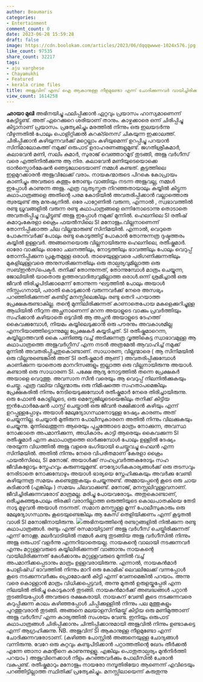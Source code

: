 ```yaml
---
author: Beaumaris
categories:
- Entertainment
comment_count: 0
date: 2023-06-28 15:59:28
draft: false
image: https://cdn.boolokam.com/articles/2023/06/dqqqwwwe-1024x576.jpg
like_count: 97535
share_count: 32217
tags:
- aju varghese
- Chayamukhi
- Featured
- kerala crime files
title: അജുവിന് എസ്‌ ഐ ആകാനുള്ള നീളമുണ്ടോ എന്ന് ചോദിക്കുന്നവർ വായിച്ചിരിക്കാൻ...
view_count: 1614258
---
```


**ഛായാ മുഖി** അഭിനയിച്ചു ഫലിപ്പിക്കാൻ ഏറ്റവും പ്രയാസം ഹാസ്യമാണെന്ന് കേട്ടിട്ടുണ്ട്. അത് ഏറെക്കുറെ ശരിയാണ് താനും. കാഴ്ചക്കാരെ ഒന്ന് ചിരിപ്പിച്ചു കിട്ടാനാണ് പ്രയാസം. പ്രത്യേകിച്ചും മരത്തിൽ നിന്നും ഒരു ഇലയടർന്നു വീഴുന്നതിൽ പോലും പൊളിറ്റിക്കൽ കറക്ട്നെസ് ചികയുന്ന ഇക്കാലത്ത്. ചിരിപ്പിക്കാൻ കഴിയുന്നവർക്ക് മറ്റെല്ലാം കഴിയുമെന്ന് ഉറപ്പിച്ചു പറയാൻ സിനിമാലോകത്ത് നമുക്ക് ഒരുപാട് ഉദാഹരണങ്ങളുമുണ്ട്. ജഗതിശ്രീകുമാർ, കലാഭവൻ മണി, സലിം കുമാർ, സുരാജ് വെഞ്ഞാറമൂട് തുടങ്ങി, അജു വർഗീസ് വരെ എത്തിനിൽക്കുന്നു ആ നിര. കലാഭവൻ മണിയുടെയൊക്കെ ട്രാൻസ്ഫൊർമേഷൻ ഞെട്ടലോടെയാണ് നമ്മൾ കണ്ടത്. കൂട്ടത്തിലെ ഇളമുറക്കാരൻ അജുവിലേക്ക് വരാം. നായകന്മാരുടെ പിറകെ കോപ്രായം കാണിച്ചും അവരുടെ കുത്തും തോണ്ടും വാങ്ങിയും നടന്ന അജുവല്ല, നമ്മൾ ഇപ്പോൾ കാണുന്ന അജു. എത്ര വ്യത്യസ്തത നിറഞ്ഞതായാലും കയ്യിൽ കിട്ടുന്ന കഥാപാത്രങ്ങളെ അതിന്റെ പരമ കോടിയിൽ അവതരിപ്പിക്കാൻ വല്ലാത്തൊരു ത്വരയുണ്ട് ആ മനുഷ്യനിൽ. ഒരേ പാറ്റേണിൽ വരുന്ന, എന്നാൽ , സ്വഭാവത്തിൽ രണ്ടു ധ്രുവങ്ങളിൽ വരുന്ന രണ്ടു കഥാപാത്രങ്ങളെ ഒന്നിനോടൊന്നു തൊടാതെ അവതരിപ്പിച്ചു വച്ചിട്ടുണ്ട് അജു ഇപ്പോൾ നമുക്ക് മുന്നിൽ. ഹെലനിലെ SI രതീഷ് കുമാറുംകേരളാ ക്രൈം ഫയൽസിലെ SI മനോജും.വില്ലനാണെന്ന് തോന്നിപ്പിക്കാത്ത ചില വില്ലന്മാരുണ്ട് സിനിമയിൽ. എന്നാൽ, വെറുതെ പോകുന്നവർക്ക് പോലും രണ്ടു കൊടുത്തിട്ട് പോകാൻ തോന്നുന്നത്ര ദുഷ്ടത്തരം കയ്യിൽ ഉള്ളവർ. അങ്ങനെയൊരു വില്ലനായിരുന്നു ഹെലനിലെ, രതീഷ്കുമാർ. [](https://cdn.boolokam.com/articles/2023/06/fqqq-1.jpg)ഓരോ വാക്കിലും ഓരോ ചലനത്തിലും, നോട്ടത്തിലും ഭാവത്തിലും പോലും വെറുപ്പ് തോന്നിപ്പിക്കുന്ന പ്രകൃതമുള്ള ഒരാൾ. താഴെയുള്ളവരെ പരിഗണിക്കുന്നതിലും മുകളിലുള്ളവരെ അനുസരിക്കുന്നതിലും ഒരു താല്പര്യവുമില്ലാത്ത ഒരു സബ്ഇൻസ്‌പെക്ടർ. തനിക്ക് തോന്നുന്നത്, തോന്നുമ്പോൾ മാത്രം ചെയ്യുന്ന, ജോലിയിൽ യാതൊരു ഉത്തരവാദിത്വവുമില്ലാത്ത ഒരാൾ.ഒന്ന് ശ്രമിച്ചാൽ ഒരു ജീവൻ തിരിച്ചുപിടിക്കാമെന്ന് തോന്നുന്ന ഘട്ടത്തിൽ പോലും അയാൾ നിസ്സംഗനായി, പരാതി കൊടുക്കാൻ വരുന്നവർക്ക് നേരെ അസഭ്യം പറഞ്ഞിരിക്കുന്നത് കണ്ടിട്ട് മനസ്സിലെങ്കിലും രണ്ടു തെറി പറയാത്ത പ്രേക്ഷകരുണ്ടാകില്ല. തന്റെ മുന്നിലിരിക്കുന്നത് കാണാതെപോയ മകളെക്കുറിച്ചുള്ള ആധിയിൽ നീറുന്ന അച്ഛനാണെന്ന് മറന്ന അയാളുടെ വാക്കും പ്രവർത്തിയും സഹിക്കാൻ കഴിയാതെ ഒടുവിൽ ആ അച്ഛൻ അയാളുടെ ദേഹത്ത് കൈവക്കുമ്പോൾ, നിയമം കയ്യിലെടുക്കാൻ ഒരു പൗരനും അവകാശമില്ല എന്നറിയാഞ്ഞിട്ടൊന്നുമല്ല പ്രേക്ഷകർ കയ്യടിച്ചത്. SI രതീഷ്കുമാറെന്ന, കയ്യില്ലാത്തവൻ കൈ പണിഞ്ഞു വച്ച് അടിക്കുന്നത്ര വൃത്തികെട്ട സ്വാഭാവമുള്ള ആ കഥാപാത്രത്തെ അജുവർഗ്ഗീസ് എന്ന നടൻ അത്രമേൽ ആവാഹിച്ച് നമുക്ക് മുന്നിൽ അവതരിപ്പിച്ചതുകൊണ്ടാണ്. സാധാരണ, വില്ലന്മാരെ ( ആ സിനിമയിൽ ഒരു വില്ലനുണ്ടെങ്കിൽ അത് SI രതീഷ്കുമാർ ആണ് ) അവതരിപ്പിക്കുമ്പോൾ കാണിക്കുന്ന യാതൊരു മാനറിസങ്ങളും ഇല്ലാത്ത ഒരു വില്ലനായിരുന്നു അയാൾ. കണ്ടാൽ ഒരു സാധാരണ SI. പക്ഷേ ആദ്യ നോട്ടത്തിൽ തന്നെ പ്രേക്ഷകർ അയാളെ വെറുത്തു. അവസാന സീൻ വരെയും ആ വെറുപ്പ് നിലനിൽക്കുകയും ചെയ്തു. എത്ര വലിയ വില്ലന്മാരും ഒരു നിമിഷത്തെ സഹതാപമെങ്കിലും പ്രേക്ഷകരിൽ നിന്നും നേടിയെടുക്കുമ്പോൾ രതീഷ്കുമാർ നേരെ തിരിച്ചായിരുന്നു. ഒരു ഫോൺ കോളിലൂടെ, ഒരു മെസ്സേജിലൂടെയെങ്കിലും തനിക്ക് കിട്ടിയ ഇൻഫോർമേഷൻ പാസ്സ് ചെയ്താൽ ഒരു ജീവൻ രക്ഷിക്കാൻ കഴിയും എന്ന് ഉറപ്പുള്ളപ്പോഴും അയാൾ മേലുദ്യോഗസ്ഥനോടുള്ള ദേഷ്യം കാരണം അത് ചെയ്യുന്നില്ല. ചെയ്യാൻ മുതിരുന്ന പോലീസുകാരനെ അതിൽ നിന്നും വിലക്കുകയും ചെയ്യുന്നു. മുന്നിലെത്തുന്ന ആരെയും പുച്ഛത്തോടെ മാത്രം നോക്കുന്ന, അവസ്ഥ നോക്കാതെ അപമാനിക്കുന്ന, അധികാരം കാട്ടി ആരെയും കൈവക്കുന്ന SI രതീഷ്കുമാർ എന്ന കഥാപാത്രത്തെ ഓർക്കുമ്പോൾ പോലും ഉള്ളിൽ ദേഷ്യം നുരയുന്ന വിധത്തിൽ അജു വളരെ ഭംഗിയായി ചെയ്തുവച്ചു ഹെലൻ എന്ന സിനിമയിൽ. അതിൽ നിന്നും നേരെ വിപരീതമാണ് കേരളാ ക്രൈം ഫയൽസിലെ, SI മനോജ്‌. അയാൾക്ക് സഹപ്രവർത്തകരോടും സഹ ജീവികളോടും സ്നേഹവും കരുണയുമുണ്ട്. ഔദ്യോഗികകാര്യങ്ങൾക്ക് ഒരു തടസവും നേരിടാതെ നോക്കുമ്പോഴും അയാൾ ഭാര്യയെ സ്നേഹിക്കുകയും അവർക്കു വേണ്ടി കഴിയുന്നത്ര സമയം കണ്ടെത്തുകയും ചെയ്യുന്നുണ്ട്. അമ്മായപ്പന്റെ കൂടെ ഒരു ചായ കുടിക്കാൻ (എങ്കിലും ) സമയം ചിലവാക്കുണ്ട്. മനോജ്‌, മനസ്സലിവുള്ളവനാണ്. ജീവിച്ചിരിക്കുന്നവരോട് മാത്രമല്ല. മരിച്ചു പോയവരോടും. അതുകൊണ്ടാണ്, ഒരീച്ചകുഞ്ഞുപോലും തിരക്കി വരാനില്ലാത്ത ഒരുത്തിയുടെ കൊലപാതകിയെ തേടി നാടു മുഴുവൻ അയാൾ നടന്നത്. സമാന മനസ്സുള്ള മൂന്ന് പോലീസുകാരും ഒരു മേലുദ്യോഗസ്ഥനും കൂടെയുണ്ടെങ്കിലും ആ കേസ് തെളിയിക്കണം എന്ന് കൂടുതൽ വാശി SI മനോജിനായിരുന്നു. [![](https://cdn.boolokam.com/articles/2023/06/dqqqwwwe-1024x576.jpg)](https://cdn.boolokam.com/articles/2023/06/dqqqwwwe.jpg)അഭിനയത്തിന്റെ രണ്ടറ്റങ്ങളിൽ നിൽക്കുന്ന രണ്ടു കഥാപാത്രങ്ങൾ. രണ്ടും എന്ത്‌ രസമായിട്ടാണ് അജു വർഗീസ് ചെയ്തിരിക്കുന്നത് എന്ന് നോക്കൂ. മലർവാടിയിൽ നമ്മൾ കണ്ടു തുടങ്ങിയ അജു വർഗീസിൽ നിന്നും അജു ഒരുപാട് വളർന്നു എന്നറിയാതെയല്ല. നായകന്റെ വാലായി നടക്കുന്നവർ എന്നും മറ്റുള്ളവരുടെ കയ്യിലിരിക്കുന്നത് വാങ്ങാനും നായകന്റെ വായിലിരിക്കുന്നത് കേൾക്കാനും മറ്റുള്ളവരുടെ മുന്നിൽ വച്ച് അപമാനിക്കപ്പെടാനും മാത്രം ഉള്ളവരായിരുന്നു. എന്നാൽ, നായകൻമാർ പോളിഷ്ഡ് ഭാവത്തിൽ നിന്നും മാറി ഒരു കോമിക് ലെവലിലേക്ക് വന്നപ്പോൾ കൂടെ നടക്കുന്നവർക്കും പ്രൊമോഷൻ കിട്ടി എന്ന് വേണമെങ്കിൽ പറയാം. അന്നു വരെ കൊള്ളാൻ മാത്രം വിധിക്കപ്പെട്ടവർ, അന്നു മുതൽ ഉരുളയ്കുപ്പേരി എന്ന നിലയിൽ തിരിച്ചു കൊടുകാൻ തുടങ്ങി. നായകൻമാർക്ക് അബദ്ധങ്ങൾ പറ്റാൻ തുടങ്ങിയപ്പോൾ അവരുടെ രക്ഷകരായി. നായകന് വേണ്ടി കൂടെ നടക്കുന്നവരെ കറുപ്പിക്കുന്ന കാലം കഴിഞ്ഞപ്പോൾ ചിപ്പിക്കുള്ളിൽ നിന്നും പല മുത്തുകളും പുറത്തുവരാൻ തുടങ്ങി. അങ്ങനെ മലയാളസിനിമയ്ക് കിട്ടിയ ഒരു മണിമുത്താണ് അജു വർഗീസ് എന്ന കാര്യത്തിൽ സംശയം വേണ്ട. ഇനിയും ഒരുപാട് കഥാപാത്രങ്ങൾ ചിരിപ്പിക്കാനും ചിന്തിപ്പിക്കാനുമായി അജുവിൽ നിന്നും ഉണ്ടാകട്ടെ എന്ന് ആഗ്രഹിക്കുന്നു. NB. അജുവിന് SI ആകാനുള്ള നീളമുണ്ടോ എന്ന് ചോദിക്കുന്നവരോടാണ്. (കഴിഞ്ഞ പോസ്റ്റിൽ അങ്ങനെയുള്ള ചോദ്യങ്ങൾ വന്നിരുന്നു. വേറേ ഒരു കുറ്റവും കണ്ടുപിടിക്കാൻ പറ്റാത്തതിന്റെ ഖേദം തീർക്കൽ എന്നേ ഞാനാ കമന്റിനെ കാണുന്നുള്ളൂ. എങ്കിലും പൊതുതാല്പര്യം മുൻനിർത്തി പറയാം ) അജുവിനെക്കാൾ നീളം കുറഞ്ഞവർക്കും പോലീസിൽ ചേരാൻ വകുപ്പുണ്ട്. രതീഷ്കുമാറും മനോജും നായരോ നമ്പൂതിരിയോ ആണെന്ന് എവിടെയും പറഞ്ഞിട്ടില്ലാത്ത സ്ഥിതിക്ക് പ്രത്യേകിച്ചും. മനസ്സിലായെന്ന് കരുതുന്നു